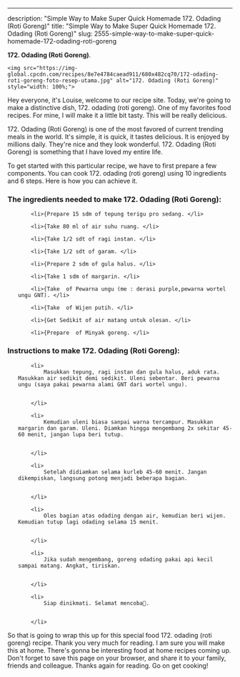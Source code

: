 ---
description: "Simple Way to Make Super Quick Homemade 172. Odading (Roti Goreng)"
title: "Simple Way to Make Super Quick Homemade 172. Odading (Roti Goreng)"
slug: 2555-simple-way-to-make-super-quick-homemade-172-odading-roti-goreng

<p>
	<strong>172. Odading (Roti Goreng)</strong>. 
	
</p>
<p>
	
	<img src="https://img-global.cpcdn.com/recipes/8e7e4784caead911/680x482cq70/172-odading-roti-goreng-foto-resep-utama.jpg" alt="172. Odading (Roti Goreng)" style="width: 100%;">
	
	
</p>
<p>
	Hey everyone, it's Louise, welcome to our recipe site. Today, we're going to make a distinctive dish, 172. odading (roti goreng). One of my favorites food recipes. For mine, I will make it a little bit tasty. This will be really delicious.
</p>
	
<p>
	
</p>
<p>
	172. Odading (Roti Goreng) is one of the most favored of current trending meals in the world. It's simple, it is quick, it tastes delicious. It is enjoyed by millions daily. They're nice and they look wonderful. 172. Odading (Roti Goreng) is something that I have loved my entire life.
</p>

<p>
To get started with this particular recipe, we have to first prepare a few components. You can cook 172. odading (roti goreng) using 10 ingredients and 6 steps. Here is how you can achieve it.
</p>

<h3>The ingredients needed to make 172. Odading (Roti Goreng):</h3>

<ol>
	
		<li>{Prepare 15 sdm of tepung terigu pro sedang. </li>
	
		<li>{Take 80 ml of air suhu ruang. </li>
	
		<li>{Take 1/2 sdt of ragi instan. </li>
	
		<li>{Take 1/2 sdt of garam. </li>
	
		<li>{Prepare 2 sdm of gula halus. </li>
	
		<li>{Take 1 sdm of margarin. </li>
	
		<li>{Take  of Pewarna ungu (me : derasi purple,pewarna wortel ungu GNT). </li>
	
		<li>{Take  of Wijen putih. </li>
	
		<li>{Get Sedikit of air matang untuk olesan. </li>
	
		<li>{Prepare  of Minyak goreng. </li>
	
</ol>
<p>
	
</p>

<h3>Instructions to make 172. Odading (Roti Goreng):</h3>

<ol>
	
		<li>
			Masukkan tepung, ragi instan dan gula halus, aduk rata. Masukkan air sedikit demi sedikit. Uleni sebentar. Beri pewarna ungu (saya pakai pewarna alami GNT dari wortel ungu).
			
			
		</li>
	
		<li>
			Kemudian uleni biasa sanpai warna tercampur. Masukkan margarin dan garam. Uleni. Diamkan hingga mengembang 2x sekitar 45-60 menit, jangan lupa beri tutup.
			
			
		</li>
	
		<li>
			Setelah didiamkan selama kurleb 45-60 menit. Jangan dikempiskan, langsung potong menjadi beberapa bagian.
			
			
		</li>
	
		<li>
			Oles bagian atas odading dengan air, kemudian beri wijen. Kemudian tutup lagi odading selama 15 menit.
			
			
		</li>
	
		<li>
			Jika sudah mengembang, goreng odading pakai api kecil sampai matang. Angkat, tiriskan.
			
			
		</li>
	
		<li>
			Siap dinikmati. Selamat mencoba💜.
			
			
		</li>
	
</ol>

<p>
	
</p>

<p>
	So that is going to wrap this up for this special food 172. odading (roti goreng) recipe. Thank you very much for reading. I am sure you will make this at home. There's gonna be interesting food at home recipes coming up. Don't forget to save this page on your browser, and share it to your family, friends and colleague. Thanks again for reading. Go on get cooking!
</p>
